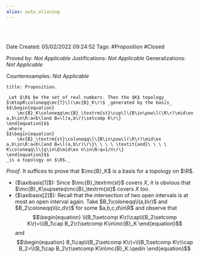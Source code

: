 ```yaml
---
alias: auto_aliasing
---
```


<br />
<br />

Date Created: 05/02/2022 09:24:52
Tags: #Proposition #Closed 

Proved by: _Not Applicable_
Justifications: _Not Applicable_
Generalizations: _Not Applicable_

Counterexamples: _Not Applicable_

``` ad-Proposition
title: Proposition.

_Let $\R$ be the set of real numbers. Then the $K$ topology_ $\KtopR\coloneqq\mc{T}\l(\mc{B}_K\r)$ _generated by the basis_
$$\begin{equation}
    \mc{B}_K\coloneqq\mc{B}_\textrm{st}\cup\l\{B\in\pow\l(\R\r)\mid\ex a,b\in\R:a<b\land B=\l(a,b\r)\setcomp K\r\}
\end{equation}$$
_where_
$$\begin{equation}
    \mc{B}_\textrm{st}\coloneqq\l\{B\in\pow\l(\R\r)\mid\ex a,b\in\R:a<b\land B=\l(a,b\r)\r\}\ \ \ \ \textit{and}\ \ \ \ K\coloneqq\l\{q\in\Q\mid\ex n\in\N:q=1/n\r\}
\end{equation}$$
_is a topology on $\R$._

```

_Proof_. It suffices to prove that $\mc{B}_K$ is a basis for a topology on $\R$.
* ($\axibasis[1]$): Since $\mc{B}_\textrm{st}$ covers $X$, it is obvious that $\mc{B}_K\supseteq\mc{B}_\textrm{st}$ covers $X$ too.
* ($\axibasis[2]$): Recall that the intersection of two open intervals is at most an open interval again. Take $B_1\coloneqq\l(a,b\r)$ and $B_2\coloneqq\l(c,d\r)$ for some $a,b,c,d\in\R$ and observe that
$$\begin{equation}
    \l(B_1\setcomp K\r)\cap\l(B_2\setcomp K\r)=\l(B_1\cap B_2\r)\setcomp K\in\mc{B}_K
\end{equation}$$
and
$$\begin{equation}
    B_1\cap\l(B_2\setcomp K\r)=\l(B_1\setcomp K\r)\cap B_2=\l(B_1\cap B_2\r)\setcomp K\in\mc{B}_K.\qedin
\end{equation}$$
